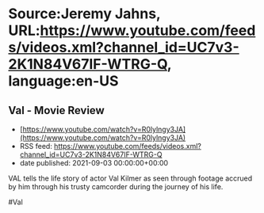 # Source:Jeremy Jahns, URL:https://www.youtube.com/feeds/videos.xml?channel_id=UC7v3-2K1N84V67IF-WTRG-Q, language:en-US

## Val - Movie Review
 - [https://www.youtube.com/watch?v=R0lylngy3JA](https://www.youtube.com/watch?v=R0lylngy3JA)
 - RSS feed: https://www.youtube.com/feeds/videos.xml?channel_id=UC7v3-2K1N84V67IF-WTRG-Q
 - date published: 2021-09-03 00:00:00+00:00

VAL tells the life story of actor Val Kilmer as seen through footage accrued by him through his trusty camcorder during the journey of his life.

#Val

